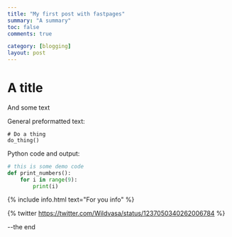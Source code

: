 ```yaml
---
title: "My first post with fastpages"
summary: "A summary"
toc: false
comments: true

category: [blogging]
layout: post
---
```


# A title

And some text

General preformatted text:

    # Do a thing
    do_thing()

Python code and output:

```python
# this is some demo code
def print_numbers():
    for i in range(9):
        print(i)
```

{% include info.html text="For you info" %}

{% twitter https://twitter.com/Wildvasa/status/1237050340262006784 %}

--the end
